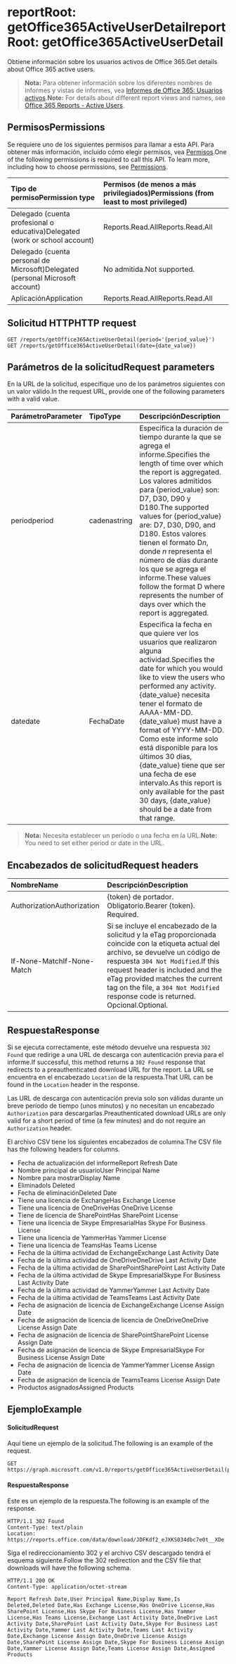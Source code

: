 # <a name="reportroot-getoffice365activeuserdetail"></a><span data-ttu-id="c79c0-101">reportRoot: getOffice365ActiveUserDetail</span><span class="sxs-lookup"><span data-stu-id="c79c0-101">reportRoot: getOffice365ActiveUserDetail</span></span>

<span data-ttu-id="c79c0-102">Obtiene información sobre los usuarios activos de Office 365.</span><span class="sxs-lookup"><span data-stu-id="c79c0-102">Get details about Office 365 active users.</span></span>

> <span data-ttu-id="c79c0-103">**Nota:** Para obtener información sobre los diferentes nombres de informes y vistas de informes, vea [Informes de Office 365: Usuarios activos](https://support.office.com/client/Active-Users-fc1cf1d0-cd84-43fd-adb7-a4c4dfa8112d).</span><span class="sxs-lookup"><span data-stu-id="c79c0-103">**Note:** For details about different report views and names, see [Office 365 Reports - Active Users](https://support.office.com/client/Active-Users-fc1cf1d0-cd84-43fd-adb7-a4c4dfa8112d).</span></span>

## <a name="permissions"></a><span data-ttu-id="c79c0-104">Permisos</span><span class="sxs-lookup"><span data-stu-id="c79c0-104">Permissions</span></span>

<span data-ttu-id="c79c0-p101">Se requiere uno de los siguientes permisos para llamar a esta API. Para obtener más información, incluido cómo elegir permisos, vea [Permisos](../../../concepts/permissions_reference.md).</span><span class="sxs-lookup"><span data-stu-id="c79c0-p101">One of the following permissions is required to call this API. To learn more, including how to choose permissions, see [Permissions](../../../concepts/permissions_reference.md).</span></span>

| <span data-ttu-id="c79c0-107">Tipo de permiso</span><span class="sxs-lookup"><span data-stu-id="c79c0-107">Permission type</span></span>                        | <span data-ttu-id="c79c0-108">Permisos (de menos a más privilegiados)</span><span class="sxs-lookup"><span data-stu-id="c79c0-108">Permissions (from least to most privileged)</span></span> |
| :------------------------------------- | :--------------------------------------- |
| <span data-ttu-id="c79c0-109">Delegado (cuenta profesional o educativa)</span><span class="sxs-lookup"><span data-stu-id="c79c0-109">Delegated (work or school account)</span></span>     | <span data-ttu-id="c79c0-110">Reports.Read.All</span><span class="sxs-lookup"><span data-stu-id="c79c0-110">Reports.Read.All</span></span>                         |
| <span data-ttu-id="c79c0-111">Delegado (cuenta personal de Microsoft)</span><span class="sxs-lookup"><span data-stu-id="c79c0-111">Delegated (personal Microsoft account)</span></span> | <span data-ttu-id="c79c0-112">No admitida.</span><span class="sxs-lookup"><span data-stu-id="c79c0-112">Not supported.</span></span>                           |
| <span data-ttu-id="c79c0-113">Aplicación</span><span class="sxs-lookup"><span data-stu-id="c79c0-113">Application</span></span>                            | <span data-ttu-id="c79c0-114">Reports.Read.All</span><span class="sxs-lookup"><span data-stu-id="c79c0-114">Reports.Read.All</span></span>                         |

## <a name="http-request"></a><span data-ttu-id="c79c0-115">Solicitud HTTP</span><span class="sxs-lookup"><span data-stu-id="c79c0-115">HTTP request</span></span>

<!-- { "blockType": "ignored" } --> 

```http
GET /reports/getOffice365ActiveUserDetail(period='{period_value}')
GET /reports/getOffice365ActiveUserDetail(date={date_value})
```

## <a name="request-parameters"></a><span data-ttu-id="c79c0-116">Parámetros de la solicitud</span><span class="sxs-lookup"><span data-stu-id="c79c0-116">Request parameters</span></span>

<span data-ttu-id="c79c0-117">En la URL de la solicitud, especifique uno de los parámetros siguientes con un valor válido.</span><span class="sxs-lookup"><span data-stu-id="c79c0-117">In the request URL, provide one of the following parameters with a valid value.</span></span>

| <span data-ttu-id="c79c0-118">Parámetro</span><span class="sxs-lookup"><span data-stu-id="c79c0-118">Parameter</span></span> | <span data-ttu-id="c79c0-119">Tipo</span><span class="sxs-lookup"><span data-stu-id="c79c0-119">Type</span></span>   | <span data-ttu-id="c79c0-120">Descripción</span><span class="sxs-lookup"><span data-stu-id="c79c0-120">Description</span></span>                              |
| :-------- | :----- | :--------------------------------------- |
| <span data-ttu-id="c79c0-121">period</span><span class="sxs-lookup"><span data-stu-id="c79c0-121">period</span></span>    | <span data-ttu-id="c79c0-122">cadena</span><span class="sxs-lookup"><span data-stu-id="c79c0-122">string</span></span> | <span data-ttu-id="c79c0-123">Especifica la duración de tiempo durante la que se agrega el informe.</span><span class="sxs-lookup"><span data-stu-id="c79c0-123">Specifies the length of time over which the report is aggregated.</span></span> <span data-ttu-id="c79c0-124">Los valores admitidos para {period_value} son: D7, D30, D90 y D180.</span><span class="sxs-lookup"><span data-stu-id="c79c0-124">The supported values for {period_value} are: D7, D30, D90, and D180.</span></span> <span data-ttu-id="c79c0-125">Estos valores tienen el formato D*n*, donde *n* representa el número de días durante los que se agrega el informe.</span><span class="sxs-lookup"><span data-stu-id="c79c0-125">These values follow the format D   where    represents the number of days over which the report is aggregated.</span></span> |
| <span data-ttu-id="c79c0-126">date</span><span class="sxs-lookup"><span data-stu-id="c79c0-126">date</span></span>      | <span data-ttu-id="c79c0-127">Fecha</span><span class="sxs-lookup"><span data-stu-id="c79c0-127">Date</span></span>   | <span data-ttu-id="c79c0-128">Especifica la fecha en que quiere ver los usuarios que realizaron alguna actividad.</span><span class="sxs-lookup"><span data-stu-id="c79c0-128">Specifies the date for which you would like to view the users who performed any activity.</span></span> <span data-ttu-id="c79c0-129">{date_value} necesita tener el formato de AAAA-MM-DD.</span><span class="sxs-lookup"><span data-stu-id="c79c0-129">{date_value} must have a format of YYYY-MM-DD.</span></span> <span data-ttu-id="c79c0-130">Como este informe solo está disponible para los últimos 30 días, {date_value} tiene que ser una fecha de ese intervalo.</span><span class="sxs-lookup"><span data-stu-id="c79c0-130">As this report is only available for the past 30 days, {date_value} should be a date from that range.</span></span> |

> <span data-ttu-id="c79c0-131">**Nota:** Necesita establecer un período o una fecha en la URL.</span><span class="sxs-lookup"><span data-stu-id="c79c0-131">**Note:** You need to set either period or date in the URL.</span></span>

## <a name="request-headers"></a><span data-ttu-id="c79c0-132">Encabezados de solicitud</span><span class="sxs-lookup"><span data-stu-id="c79c0-132">Request headers</span></span>

| <span data-ttu-id="c79c0-133">Nombre</span><span class="sxs-lookup"><span data-stu-id="c79c0-133">Name</span></span>          | <span data-ttu-id="c79c0-134">Descripción</span><span class="sxs-lookup"><span data-stu-id="c79c0-134">Description</span></span>                              |
| :------------ | :--------------------------------------- |
| <span data-ttu-id="c79c0-135">Authorization</span><span class="sxs-lookup"><span data-stu-id="c79c0-135">Authorization</span></span> | <span data-ttu-id="c79c0-p104">{token} de portador. Obligatorio.</span><span class="sxs-lookup"><span data-stu-id="c79c0-p104">Bearer {token}. Required.</span></span>                |
| <span data-ttu-id="c79c0-138">If-None-Match</span><span class="sxs-lookup"><span data-stu-id="c79c0-138">If-None-Match</span></span> | <span data-ttu-id="c79c0-139">Si se incluye el encabezado de la solicitud y la eTag proporcionada coincide con la etiqueta actual del archivo, se devuelve un código de respuesta `304 Not Modified`.</span><span class="sxs-lookup"><span data-stu-id="c79c0-139">If this request header is included and the eTag provided matches the current tag on the file, a `304 Not Modified` response code is returned.</span></span> <span data-ttu-id="c79c0-140">Opcional.</span><span class="sxs-lookup"><span data-stu-id="c79c0-140">Optional.</span></span> |

## <a name="response"></a><span data-ttu-id="c79c0-141">Respuesta</span><span class="sxs-lookup"><span data-stu-id="c79c0-141">Response</span></span>

<span data-ttu-id="c79c0-142">Si se ejecuta correctamente, este método devuelve una respuesta `302 Found` que redirige a una URL de descarga con autenticación previa para el informe.</span><span class="sxs-lookup"><span data-stu-id="c79c0-142">If successful, this method returns a `302 Found` response that redirects to a preauthenticated download URL for the report.</span></span> <span data-ttu-id="c79c0-143">La URL se encuentra en el encabezado `Location` de la respuesta.</span><span class="sxs-lookup"><span data-stu-id="c79c0-143">That URL can be found in the `Location` header in the response.</span></span>

<span data-ttu-id="c79c0-144">Las URL de descarga con autenticación previa solo son válidas durante un breve período de tiempo (unos minutos) y no necesitan un encabezado `Authorization` para descargarlas.</span><span class="sxs-lookup"><span data-stu-id="c79c0-144">Preauthenticated download URLs are only valid for a short period of time (a few minutes) and do not require an `Authorization` header.</span></span>

<span data-ttu-id="c79c0-145">El archivo CSV tiene los siguientes encabezados de columna.</span><span class="sxs-lookup"><span data-stu-id="c79c0-145">The CSV file has the following headers for columns.</span></span>

- <span data-ttu-id="c79c0-146">Fecha de actualización del informe</span><span class="sxs-lookup"><span data-stu-id="c79c0-146">Report Refresh Date</span></span>
- <span data-ttu-id="c79c0-147">Nombre principal de usuario</span><span class="sxs-lookup"><span data-stu-id="c79c0-147">User Principal Name</span></span>
- <span data-ttu-id="c79c0-148">Nombre para mostrar</span><span class="sxs-lookup"><span data-stu-id="c79c0-148">Display Name</span></span>
- <span data-ttu-id="c79c0-149">Eliminado</span><span class="sxs-lookup"><span data-stu-id="c79c0-149">Is Deleted</span></span>
- <span data-ttu-id="c79c0-150">Fecha de eliminación</span><span class="sxs-lookup"><span data-stu-id="c79c0-150">Deleted Date</span></span>
- <span data-ttu-id="c79c0-151">Tiene una licencia de Exchange</span><span class="sxs-lookup"><span data-stu-id="c79c0-151">Has Exchange License</span></span>
- <span data-ttu-id="c79c0-152">Tiene una licencia de OneDrive</span><span class="sxs-lookup"><span data-stu-id="c79c0-152">Has OneDrive License</span></span>
- <span data-ttu-id="c79c0-153">Tiene de licencia de SharePoint</span><span class="sxs-lookup"><span data-stu-id="c79c0-153">Has SharePoint License</span></span>
- <span data-ttu-id="c79c0-154">Tiene una licencia de Skype Empresarial</span><span class="sxs-lookup"><span data-stu-id="c79c0-154">Has Skype For Business License</span></span>
- <span data-ttu-id="c79c0-155">Tiene una licencia de Yammer</span><span class="sxs-lookup"><span data-stu-id="c79c0-155">Has Yammer License</span></span>
- <span data-ttu-id="c79c0-156">Tiene una licencia de Teams</span><span class="sxs-lookup"><span data-stu-id="c79c0-156">Has Teams License</span></span>
- <span data-ttu-id="c79c0-157">Fecha de la última actividad de Exchange</span><span class="sxs-lookup"><span data-stu-id="c79c0-157">Exchange Last Activity Date</span></span>
- <span data-ttu-id="c79c0-158">Fecha de la última actividad de OneDrive</span><span class="sxs-lookup"><span data-stu-id="c79c0-158">OneDrive Last Activity Date</span></span>
- <span data-ttu-id="c79c0-159">Fecha de la última actividad de SharePoint</span><span class="sxs-lookup"><span data-stu-id="c79c0-159">SharePoint Last Activity Date</span></span>
- <span data-ttu-id="c79c0-160">Fecha de la última actividad de Skype Empresarial</span><span class="sxs-lookup"><span data-stu-id="c79c0-160">Skype For Business Last Activity Date</span></span>
- <span data-ttu-id="c79c0-161">Fecha de la última actividad de Yammer</span><span class="sxs-lookup"><span data-stu-id="c79c0-161">Yammer Last Activity Date</span></span>
- <span data-ttu-id="c79c0-162">Fecha de la última actividad de Teams</span><span class="sxs-lookup"><span data-stu-id="c79c0-162">Teams Last Activity Date</span></span>
- <span data-ttu-id="c79c0-163">Fecha de asignación de licencia de Exchange</span><span class="sxs-lookup"><span data-stu-id="c79c0-163">Exchange License Assign Date</span></span>
- <span data-ttu-id="c79c0-164">Fecha de asignación de licencia de licencia de OneDrive</span><span class="sxs-lookup"><span data-stu-id="c79c0-164">OneDrive License Assign Date</span></span>
- <span data-ttu-id="c79c0-165">Fecha de asignación de licencia de SharePoint</span><span class="sxs-lookup"><span data-stu-id="c79c0-165">SharePoint License Assign Date</span></span>
- <span data-ttu-id="c79c0-166">Fecha de asignación de licencia de Skype Empresarial</span><span class="sxs-lookup"><span data-stu-id="c79c0-166">Skype For Business License Assign Date</span></span>
- <span data-ttu-id="c79c0-167">Fecha de asignación de licencia de Yammer</span><span class="sxs-lookup"><span data-stu-id="c79c0-167">Yammer License Assign Date</span></span>
- <span data-ttu-id="c79c0-168">Fecha de asignación de licencia de Teams</span><span class="sxs-lookup"><span data-stu-id="c79c0-168">Teams License Assign Date</span></span>
- <span data-ttu-id="c79c0-169">Productos asignados</span><span class="sxs-lookup"><span data-stu-id="c79c0-169">Assigned Products</span></span>

## <a name="example"></a><span data-ttu-id="c79c0-170">Ejemplo</span><span class="sxs-lookup"><span data-stu-id="c79c0-170">Example</span></span>

#### <a name="request"></a><span data-ttu-id="c79c0-171">Solicitud</span><span class="sxs-lookup"><span data-stu-id="c79c0-171">Request</span></span>

<span data-ttu-id="c79c0-172">Aquí tiene un ejemplo de la solicitud.</span><span class="sxs-lookup"><span data-stu-id="c79c0-172">The following is an example of the request.</span></span>

<!-- {
  "blockType": "request",
  "name": "reportroot_getoffice365activeuserdetail"
}-->

```http
GET https://graph.microsoft.com/v1.0/reports/getOffice365ActiveUserDetail(period='D7')
```

#### <a name="response"></a><span data-ttu-id="c79c0-173">Respuesta</span><span class="sxs-lookup"><span data-stu-id="c79c0-173">Response</span></span>

<span data-ttu-id="c79c0-174">Este es un ejemplo de la respuesta.</span><span class="sxs-lookup"><span data-stu-id="c79c0-174">The following is an example of the response.</span></span>

<!-- { "blockType": "ignored" } --> 

```http
HTTP/1.1 302 Found
Content-Type: text/plain
Location: https://reports.office.com/data/download/JDFKdf2_eJXKS034dbc7e0t__XDe
```

<span data-ttu-id="c79c0-175">Siga el redireccionamiento 302 y el archivo CSV descargado tendrá el esquema siguiente.</span><span class="sxs-lookup"><span data-stu-id="c79c0-175">Follow the 302 redirection and the CSV file that downloads will have the following schema.</span></span>

<!-- {
  "blockType": "response",
  "truncated": true,
  "@odata.type": "stream"
} -->

```http
HTTP/1.1 200 OK
Content-Type: application/octet-stream

Report Refresh Date,User Principal Name,Display Name,Is Deleted,Deleted Date,Has Exchange License,Has OneDrive License,Has SharePoint License,Has Skype For Business License,Has Yammer License,Has Teams License,Exchange Last Activity Date,OneDrive Last Activity Date,SharePoint Last Activity Date,Skype For Business Last Activity Date,Yammer Last Activity Date,Teams Last Activity Date,Exchange License Assign Date,OneDrive License Assign Date,SharePoint License Assign Date,Skype For Business License Assign Date,Yammer License Assign Date,Teams License Assign Date,Assigned Products
```
